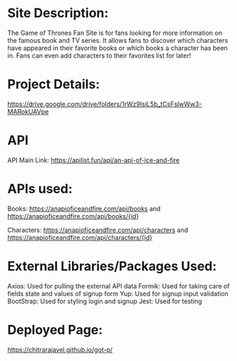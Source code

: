 # Site Description:

The Game of Thrones Fan Site is for fans looking for more information on the famous book and TV series. It allows fans to discover which characters have appeared in their favorite books or which books a character has been in. Fans can even add characters to their favorites list for later!

# Project Details:

https://drive.google.com/drive/folders/1rWz9IsiL5b_tCsFslwWw3-MARokUAVpe

# API

API Main Link: https://apilist.fun/api/an-api-of-ice-and-fire

# APIs used:

Books: https://anapioficeandfire.com/api/books and 
https://anapioficeandfire.com/api/books/{id}

Characters: https://anapioficeandfire.com/api/characters and 
https://anapioficeandfire.com/api/characters/{id}

# External Libraries/Packages Used:

Axios: Used for pulling the external API data
Formik: Used for taking care of fields state and values of signup form
Yup: Used for signup input validation
BootStrap: Used for styling login and signup
Jest: Used for testing

# Deployed Page:

https://chitrarajavel.github.io/got-p/
